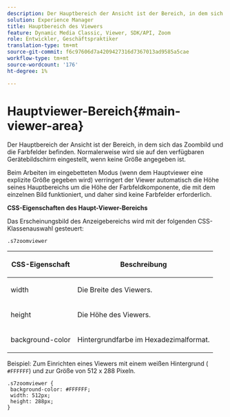 ```yaml
---
description: Der Hauptbereich der Ansicht ist der Bereich, in dem sich das Zoombild und die Farbfelder befinden. Normalerweise wird sie auf den verfügbaren Gerätebildschirm eingestellt, wenn keine Größe angegeben ist.
solution: Experience Manager
title: Hauptbereich des Viewers
feature: Dynamic Media Classic, Viewer, SDK/API, Zoom
role: Entwickler, Geschäftspraktiker
translation-type: tm+mt
source-git-commit: f6c97606d7a4209427316d7367013ad9585a5cae
workflow-type: tm+mt
source-wordcount: '176'
ht-degree: 1%

---
```



# Hauptviewer-Bereich{#main-viewer-area}

Der Hauptbereich der Ansicht ist der Bereich, in dem sich das Zoombild und die Farbfelder befinden. Normalerweise wird sie auf den verfügbaren Gerätebildschirm eingestellt, wenn keine Größe angegeben ist.

<!--<a id="section_061E550C1C1D4DB2BD663A898895B38C"></a>-->

Beim Arbeiten im eingebetteten Modus (wenn dem Hauptviewer eine explizite Größe gegeben wird) verringert der Viewer automatisch die Höhe seines Hauptbereichs um die Höhe der Farbfeldkomponente, die mit dem einzelnen Bild funktioniert, und daher sind keine Farbfelder erforderlich.

**CSS-Eigenschaften des Haupt-Viewer-Bereichs**

Das Erscheinungsbild des Anzeigebereichs wird mit der folgenden CSS-Klassenauswahl gesteuert:

```
.s7zoomviewer
```

<table id="table_94EE3F5BBE4547C0B4943471CEE7EDE4"> 
 <thead> 
  <tr> 
   <th colname="col1" class="entry"> <p> CSS-Eigenschaft </p> </th> 
   <th colname="col2" class="entry"> <p>Beschreibung </p> </th> 
  </tr> 
 </thead>
 <tbody> 
  <tr> 
   <td colname="col1"> <p> <span class="codeph"> width </span> </p> </td> 
   <td colname="col2"> <p>Die Breite des Viewers. </p> </td> 
  </tr> 
  <tr> 
   <td colname="col1"> <p> <span class="codeph"> height </span> </p> </td> 
   <td colname="col2"> <p>Die Höhe des Viewers. </p> </td> 
  </tr> 
  <tr> 
   <td colname="col1"> <p> <span class="codeph"> background-color  </span> </p> </td> 
   <td colname="col2"> <p> Hintergrundfarbe im Hexadezimalformat. </p> </td> 
  </tr> 
 </tbody> 
</table>

Beispiel: Zum Einrichten eines Viewers mit einem weißen Hintergrund ( `#FFFFFF`) und zur Größe von 512 x 288 Pixeln.

```
.s7zoomviewer { 
 background-color: #FFFFFF; 
 width: 512px; 
 height: 288px;  
}
```

